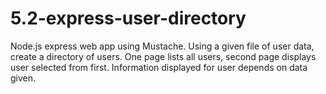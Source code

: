 # 5.2-express-user-directory

Node.js express web app using Mustache. Using a given file of user data, create a directory of users. One page lists all users, second page displays user selected from first. Information displayed for user depends on data given.
